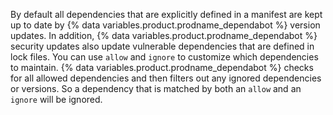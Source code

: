 By default all dependencies that are explicitly defined in a manifest are kept up to date by {% data variables.product.prodname_dependabot %} version updates. In addition, {% data variables.product.prodname_dependabot %} security updates also update vulnerable dependencies that are defined in lock files. You can use `allow` and `ignore` to customize which dependencies to maintain. {% data variables.product.prodname_dependabot %} checks for all allowed dependencies and then filters out any ignored dependencies or versions. So a dependency that is matched by both an `allow` and an `ignore` will be ignored.
